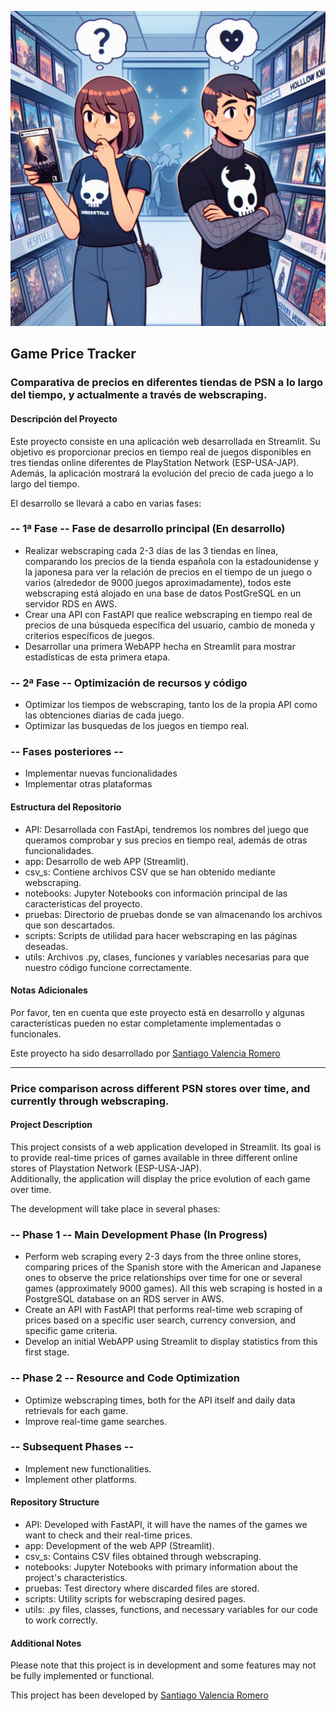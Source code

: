 ![portada](/misc/img/readme.jpg)
## Game Price Tracker
### Comparativa de precios en diferentes tiendas de PSN a lo largo del tiempo, y actualmente a través de webscraping.
#### Descripción del Proyecto
Este proyecto consiste en una aplicación web desarrollada en Streamlit. Su objetivo es proporcionar precios en tiempo real de juegos disponibles en tres tiendas online diferentes de PlayStation Network (ESP-USA-JAP).  
Además, la aplicación mostrará la evolución del precio de cada juego a lo largo del tiempo.  

El desarrollo se llevará a cabo en varias fases:  

### --  1ª Fase --  Fase de desarrollo principal  (En desarrollo)
- Realizar webscraping cada 2-3 días de las 3 tiendas en línea, comparando los precios de la tienda española con la estadounidense y la japonesa para ver la relación de precios en el tiempo de un juego o varios (alrededor de 9000 juegos aproximadamente), todos este webscraping está alojado en una base de datos PostGreSQL en un servidor RDS en AWS.
- Crear una API con FastAPI que realice webscraping en tiempo real de precios de una búsqueda específica del usuario, cambio de moneda y criterios específicos de juegos.
- Desarrollar una primera WebAPP hecha en Streamlit para mostrar estadísticas de esta primera etapa.  

### -- 2ª Fase -- Optimización de recursos y código
- Optimizar los tiempos de webscraping, tanto los de la propia API como las obtenciones diarias de cada juego.
- Optimizar las busquedas de los juegos en tiempo real.  

### -- Fases posteriores -- 

- Implementar nuevas funcionalidades
- Implementar otras plataformas


#### Estructura del Repositorio
* API: Desarrollada con FastApi, tendremos los nombres del juego que queramos comprobar y sus precios en tiempo real, además de otras funcionalidades.
* app: Desarrollo de web APP (Streamlit).
* csv_s: Contiene archivos CSV que se han obtenido mediante webscraping.
* notebooks: Jupyter Notebooks con información principal de las caracteristicas del proyecto.
* pruebas: Directorio de pruebas donde se van almacenando los archivos que son descartados.
* scripts: Scripts de utilidad para hacer webscraping en las páginas deseadas.
* utils:  Archivos .py, clases, funciones y variables necesarias para que nuestro código funcione correctamente.

#### Notas Adicionales
Por favor, ten en cuenta que este proyecto está en desarrollo y algunas características pueden no estar completamente implementadas o funcionales.

Este proyecto ha sido desarrollado por [Santiago Valencia Romero](https://www.linkedin.com/in/santiago-valencia-romero/)

---

### Price comparison across different PSN stores over time, and currently through webscraping.
#### Project Description
This project consists of a web application developed in Streamlit. Its goal is to provide real-time prices of games available in three different online stores of Playstation Network (ESP-USA-JAP).  
Additionally, the application will display the price evolution of each game over time.

The development will take place in several phases: 

### -- Phase 1 -- Main Development Phase (In Progress)
- Perform web scraping every 2-3 days from the three online stores, comparing prices of the Spanish store with the American and Japanese ones to observe the price relationships over time for one or several games (approximately 9000 games). All this web scraping is hosted in a PostgreSQL database on an RDS server in AWS.
- Create an API with FastAPI that performs real-time web scraping of prices based on a specific user search, currency conversion, and specific game criteria.
- Develop an initial WebAPP using Streamlit to display statistics from this first stage. 

### -- Phase 2 -- Resource and Code Optimization
- Optimize webscraping times, both for the API itself and daily data retrievals for each game.
- Improve real-time game searches.  

### -- Subsequent Phases --

- Implement new functionalities.
- Implement other platforms.


#### Repository Structure
* API: Developed with FastAPI, it will have the names of the games we want to check and their real-time prices.
* app:  Development of the web APP (Streamlit).
* csv_s: Contains CSV files obtained through webscraping.
* notebooks: Jupyter Notebooks with primary information about the project's characteristics.
* pruebas: Test directory where discarded files are stored.
* scripts: Utility scripts for webscraping desired pages.
* utils:  .py files, classes, functions, and necessary variables for our code to work correctly.

#### Additional Notes
Please note that this project is in development and some features may not be fully implemented or functional.

This project has been developed by [Santiago Valencia Romero](https://www.linkedin.com/in/santiago-valencia-romero/)

